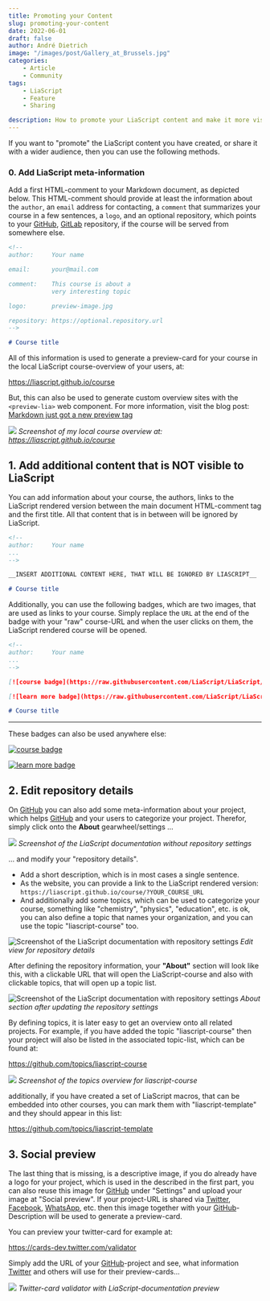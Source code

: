 ```yaml
---
title: Promoting your Content
slug: promoting-your-content
date: 2022-06-01
draft: false
author: André Dietrich
image: "/images/post/Gallery_at_Brussels.jpg"
categories:
    - Article
    - Community
tags:
    - LiaScript
    - Feature
    - Sharing

description: How to promote your LiaScript content and make it more visible to a wider audience. Learn how to add meta-information, badges, and social previews to your content.
---
```



If you want to "promote" the LiaScript content you have created, or share it with a wider audience, then you can use the following methods.


### 0. Add LiaScript meta-information

Add a first HTML-comment to your Markdown document, as depicted below. This HTML-comment should provide at least the information about the `author`, an `email` address for contacting, a `comment` that summarizes your course in a few sentences, a `logo`, and an optional repository, which points to your [GitHub](https://github.com), [GitLab](https://gitlab.com) repository, if the course will be served from somewhere else. 

``` markdown
<!--
author:     Your name

email:      your@mail.com

comment:    This course is about a
            very interesting topic

logo:       preview-image.jpg

repository: https://optional.repository.url
-->

# Course title
```

All of this information is used to generate a preview-card for your course in the local LiaScript course-overview of your users, at:

https://liascript.github.io/course

But, this can also be used to generate custom overview sites with the `<preview-lia>` web component. For more information, visit the blog post: [Markdown just got a new preview tag](/blog/markdown-just-got-a-new-preview-tag)


![](/images/post/promoting-your-content/Publish0.png)
_Screenshot of my local course overview at: https://liascript.github.io/course_


## 1. Add additional content that is NOT visible to LiaScript

You can add information about your course, the authors, links to the LiaScript rendered version between the main document HTML-comment tag and the first title. All that content that is in between will be ignored by LiaScript. 


``` markdown
<!--
author:     Your name
...
-->

__INSERT ADDITIONAL CONTENT HERE, THAT WILL BE IGNORED BY LIASCRIPT__

# Course title
```

Additionally, you can use the following badges, which are two images, that are used as links to your course. Simply replace the `URL` at the end of the badge with your "raw" course-URL and when the user clicks on them, the LiaScript rendered course will be opened. 


``` markdown
<!--
author:     Your name
...
-->

[![course badge](https://raw.githubusercontent.com/LiaScript/LiaScript/master/badges/course.svg)](https://LiaScript.github.io/course/?URL)

[![learn more badge](https://raw.githubusercontent.com/LiaScript/LiaScript/master/badges/learn_more.svg)](https://LiaScript.github.io/course/?URL)

# Course title
```

---

These badges can also be used anywhere else:

[![course badge](https://raw.githubusercontent.com/LiaScript/LiaScript/master/badges/course.svg)](https://liascript.github.io/course/?https://raw.githubusercontent.com/liaScript/docs/master/README.md)

[![learn more badge](https://raw.githubusercontent.com/LiaScript/LiaScript/master/badges/learn_more.svg)](https://liascript.github.io/course/?https://raw.githubusercontent.com/liaScript/docs/master/README.md)


## 2. Edit repository details 

On [GitHub](https://github.com) you can also add some meta-information about your project, which helps [GitHub](https://github.com) and your users to categorize your project. Therefor, simply click onto the __About__ gearwheel/settings ...

![](/images/post/promoting-your-content/Publish1.png)
_Screenshot of the LiaScript documentation without repository settings_

... and modify your "repository details".

* Add a short description, which is in most cases a single sentence.
* As the website, you can provide a link to the LiaScript rendered version: `https://liascript.github.io/course/?YOUR_COURSE_URL`
* And additionally add some topics, which can be used to categorize your course, something like "chemistry", "physics", "education", etc. is ok, you can also define a topic that names your organization, and you can use the topic "liascript-course" too.

![Screenshot of the LiaScript documentation with repository settings](/images/post/promoting-your-content/Publish2.png)
_Edit view for repository details_

After defining the repository information, your __"About"__ section will look like this, with a clickable URL that will open the LiaScript-course and also with clickable topics, that will open up a topic list.

![Screenshot of the LiaScript documentation with repository settings](/images/post/promoting-your-content/Publish8.png)
_About section after updating the repository settings_

By defining topics, it is later easy to get an overview onto all related projects. For example, if you have added the topic "liascript-course" then your project will also be listed in the associated topic-list, which can be found at:

https://github.com/topics/liascript-course


![](/images/post/promoting-your-content/Publish6.png)
_Screenshot of the topics overview for liascript-course_

additionally, if you have created a set of LiaScript macros, that can be embedded into other courses, you can mark them with "liascript-template" and they should appear in this list:

https://github.com/topics/liascript-template


## 3. Social preview

The last thing that is missing, is a descriptive image, if you do already have a logo for your project, which is used in the described in the first part, you can also reuse this image for [GitHub](https://github.com) under "Settings" and upload your image at "Social preview". If your project-URL is shared via [Twitter](https://twitter.com), [Facebook](https://facebook.com), [WhatsApp](https://www.whatsapp.com/), etc. then this image together with your [GitHub](https://github.com)-Description will be used to generate a preview-card.

You can preview your twitter-card for example at:

https://cards-dev.twitter.com/validator 

Simply add the URL of your [GitHub](https://github.com)-project and see, what information [Twitter](https://twitter.com) and others will use for their preview-cards... 

![](/images/post/promoting-your-content/Publish7.png)
_Twitter-card validator with LiaScript-documentation preview_
